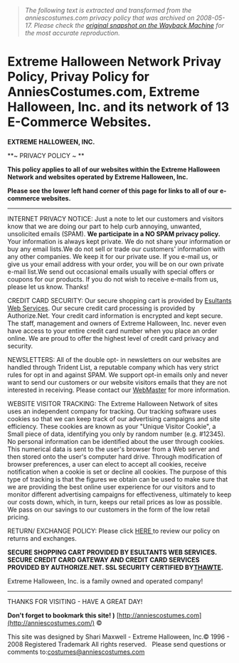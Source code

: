 > *The following text is extracted and transformed from the anniescostumes.com privacy policy that was archived on 2008-05-17. Please check the [original snapshot on the Wayback Machine](https://web.archive.org/web/20080517081647id_/http%3A//anniescostumes.com/privacy.htm) for the most accurate reproduction.*

# Extreme Halloween Network Privay Policy, Privay Policy for AnniesCostumes.com, Extreme Halloween, Inc. and its network of 13 E-Commerce Websites.

**EXTREME HALLOWEEN, INC.**

**~ PRIVACY POLICY ~ **

**This policy applies to all of our websites within the Extreme Halloween Network and websites operated by Extreme Halloween, Inc.**

**Please see the lower left hand corner of this page for links to all of our e-commerce websites.**

* * *

INTERNET PRIVACY NOTICE: Just a note to let our customers and visitors know that we are doing our part to help curb annoying, unwanted, unsolicited emails (SPAM). **We participate in a NO SPAM privacy policy.** Your information is always kept private. We do not share your information or buy any email lists.We do not sell or trade our customers' information with any other companies. We keep it for our private use. If you e-mail us, or give us your email address with your order, you will be on our own private e-mail list.We send out occasional emails usually with special offers or coupons for our products. If you do not wish to receive e-mails from us, please let us know. Thanks!

CREDIT CARD SECURITY: Our secure shopping cart is provided by [Esultants Web Services](http://esultants.com/). Our secure credit card processing is provided by Authorize.Net. Your credit card information is encrypted and kept secure. The staff, management and owners of Extreme Halloween, Inc. never even have access to your entire credit card number when you place an order online. We are proud to offer the highest level of credit card privacy and security. 

NEWSLETTERS: All of the double opt- in newsletters on our websites are handled through Trident List, a reputable company which has very strict rules for opt in and against SPAM. We support opt-in emails only and never want to send our customers or our website visitors emails that they are not interested in receiving. Please contact our [WebMaster](https://web.archive.org/web/20080517081647id_/http%3A//anniescostumes.com/contact.htm) for more information. 

WEBSITE VISITOR TRACKING: The Extreme Halloween Network of sites uses an independent company for tracking. Our tracking software uses cookies so that we can keep track of our advertising campaigns and site efficiency. These cookies are known as your "Unique Visitor Cookie", a Small piece of data, identifying you only by random number (e.g. #12345). No personal information can be identified about the user through cookies. This numerical data is sent to the user's browser from a Web server and then stored onto the user's computer hard drive. Through modification of browser preferences, a user can elect to accept all cookies, receive notification when a cookie is set or decline all cookies. The purpose of this type of tracking is that the figures we obtain can be used to make sure that we are providing the best online user experience for our visitors and to monitor different advertising campaigns for effectiveness, ultimately to keep our costs down, which, in turn, keeps our retail prices as low as possible. We pass on our savings to our customers in the form of the low retail pricing. 

RETURN/ EXCHANGE POLICY: Please click [HERE ](https://web.archive.org/web/20080517081647id_/http%3A//anniescostumes.com/policy.htm)to review our policy on returns and exchanges.

**SECURE SHOPPING CART PROVIDED BY ESULTANTS WEB SERVICES. SECURE CREDIT CARD GATEWAY AND CREDIT CARD SERVICES PROVIDED BY AUTHORIZE.NET. SSL SECURITY CERTIFIED BY[THAWTE](http://thawte.com/).**

Extreme Halloween, Inc. is a family owned and operated company! 

* * *

THANKS FOR VISITING - HAVE A GREAT DAY! 

**Don't forget to bookmark this site! )** [http://anniescostumes.com](http://anniescostumes.com/) © 

This site was designed by Shari Maxwell - Extreme Halloween, Inc.© 1996 - 2008 Registered Trademark All rights reserved.   Please send questions or comments to:[costumes@anniescostumes.com](https://web.archive.org/web/20080517081647id_/http%3A//anniescostumes.com/email.htm)
